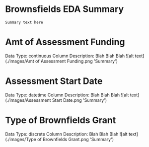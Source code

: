 # Brownsfields EDA Summary
    
    Summary text here
    
# Amt of Assessment Funding
Data Type: continuous
Column Description: Blah Blah Blah
![alt text](./images/Amt of Assessment Funding.png 'Summary')
# Assessment Start Date
Data Type: datetime
Column Description: Blah Blah Blah
![alt text](./images/Assessment Start Date.png 'Summary')
# Type of Brownfields Grant
Data Type: discrete
Column Description: Blah Blah Blah
![alt text](./images/Type of Brownfields Grant.png 'Summary')